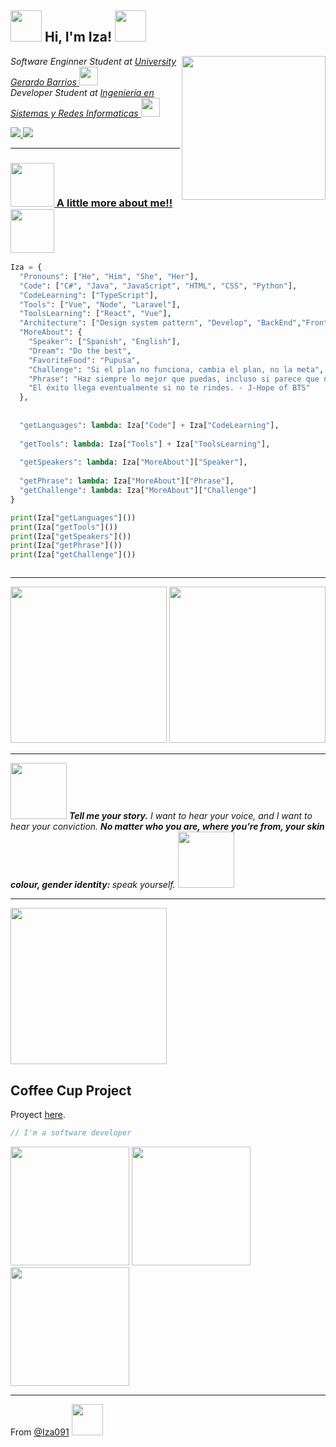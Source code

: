  <h2> <img src="https://media.giphy.com/media/Da1KCMzsm6d1fcUGLd/giphy.gif" width="50"> Hi, I'm Iza! <img src="https://media.giphy.com/media/VcwFL1JU5ZVBh7Fts0/giphy.gif" width="50"></h2>
<img align='right' src="https://media.giphy.com/media/D0bvedQBJJJ5M42wNG/giphy.gif" width="230">  
<p><em> Software Enginner Student at <a href="https://ugb.edu.sv/" target="_blank" >University Gerardo Barrios </a><img src="https://media.giphy.com/media/vjCEgY6ci1i2wgndJm/giphy.gif" width="30"></br>Developer Student at <a href="https://ugb.edu.sv/ingenieria-en-sistemas-y-redes-informaticas-semipresencial/" target="_blank">Ingeniería en Sistemas y Redes Informaticas </a><img src="https://media.giphy.com/media/YnNnXdEWvSSd763q0E/giphy.gif" width="30"> 
</em></p>
<a href="https://www.linkedin.com/in/e-isa%C3%ADasvllgsortiz/"><img src="https://img.shields.io/badge/linkedin-%230077B5.svg?&style=for-the-badge&logo=linkedin&logoColor=white" />
 <a href="mailto:izagithub26@gmail.com?subject=HEY%20Git%20User%20Here"><img src="https://img.shields.io/badge/gmail-%23D14836.svg?&style=for-the-badge&logo=gmail&logoColor=white" />

  
---

### <img src="https://media.giphy.com/media/ulUbC9aP9O8GAii3DY/giphy.gif" width="70"> A little more about me!!  <img src="https://media.giphy.com/media/fwVP07bjnMy5wJviHW/giphy.gif" width="70">

```python
Iza = {
  "Pronouns": ["He", "Him", "She", "Her"], 
  "Code": ["C#", "Java", "JavaScript", "HTML", "CSS", "Python"],
  "CodeLearning": ["TypeScript"],
  "Tools": ["Vue", "Node", "Laravel"],
  "ToolsLearning": ["React", "Vue"],
  "Architecture": ["Design system pattern", "Develop", "BackEnd","FrontEnd"],
  "MoreAbout": {
    "Speaker": ["Spanish", "English"],
    "Dream": "Do the best",
    "FavoriteFood": "Pupusa",
    "Challenge": "Si el plan no funciona, cambia el plan, no la meta",
    "Phrase": "Haz siempre lo mejor que puedas, incluso si parece que nadie está viendo. " + 
    "El éxito llega eventualmente si no te rindes. - J-Hope of BTS"
  },
 
  
  "getLanguages": lambda: Iza["Code"] + Iza["CodeLearning"],
  
  "getTools": lambda: Iza["Tools"] + Iza["ToolsLearning"],
  
  "getSpeakers": lambda: Iza["MoreAbout"]["Speaker"],
  
  "getPhrase": lambda: Iza["MoreAbout"]["Phrase"],
  "getChallenge": lambda: Iza["MoreAbout"]["Challenge"]
}

print(Iza["getLanguages"]())
print(Iza["getTools"]())
print(Iza["getSpeakers"]())
print(Iza["getPhrase"]())
print(Iza["getChallenge"]())



``` 
---

<img src="https://media.giphy.com/media/l2AWFSUz5OLT0IljwA/giphy.gif" width="250"> 



<img src="https://media.giphy.com/media/H42HxutOgUwRAkFX85/giphy.gif" width="250"> 

---
<img src="https://media.giphy.com/media/eGyF7Nek7QQZXLBC1Z/giphy.gif" width="90">  <em><b> Tell me your story.</b> I want to hear your voice, and I want to hear your conviction. <b> No matter who you are, where you’re from, your skin colour, gender identity: </b> speak yourself.</em>  <img src="https://media.giphy.com/media/H3BownFihDztS6QNRI/giphy.gif" width="90">


---
<img src="https://media.giphy.com/media/YOAho0PHXMEz0kL8tA/giphy.gif" width="250"> 

  ## Coffee Cup Project

Proyect [here](https://github.com/Iza091/Coffe-Cup/blob/main/index.html).


  ```javascript
// I'm a software developer
``` 
  
<img src="https://media.giphy.com/media/JpLvR1AirQDg34UYIk/giphy.gif" width="190"> 
<img src="https://media.giphy.com/media/14wm71RSxaYX60/giphy.gif" width="190"> 
<img src="https://media.giphy.com/media/REdwvyQtWeRMs6GUq9/giphy.gif" width="190">    



  
---
  
From [@Iza091](https://github.com/Iza091) <img src="https://media.giphy.com/media/XYyxh0R1XilajMWB8X/giphy.gif" width="50"></h2>


 


